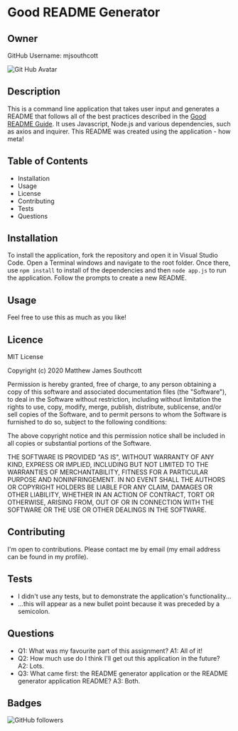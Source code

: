 # Good README Generator

## Owner

GitHub Username: mjsouthcott

![Git Hub Avatar](https://avatars2.githubusercontent.com/u/52112919?v=4)

## Description

This is a command line application that takes user input and generates a README that follows all of the best practices described in the [Good README Guide](https://carleton.bootcampcontent.com/carleton-university/CARL-OTT-FSF-PT-02-2020-U-C/blob/master/01-HTML-Git-CSS/04-Supplemental/Good-README-Guide/README.md). It uses Javascript, Node.js and various dependencies, such as axios and inquirer.  This README was created using the application - how meta!

## Table of Contents

* Installation
* Usage
* License
* Contributing
* Tests
* Questions

## Installation

To install the application, fork the repository and open it in Visual Studio Code. Open a Terminal windows and navigate to the root folder. Once there, use `npm install` to install of the dependencies and then `node app.js` to run the application. Follow the prompts to create a new README.

## Usage

Feel free to use this as much as you like!

## Licence

MIT License

Copyright (c) 2020 Matthew James Southcott

Permission is hereby granted, free of charge, to any person obtaining a copy of this software and associated documentation files (the "Software"), to deal in the Software without restriction, including without limitation the rights to use, copy, modify, merge, publish, distribute, sublicense, and/or sell copies of the Software, and to permit persons to whom the Software is furnished to do so, subject to the following conditions:

The above copyright notice and this permission notice shall be included in all copies or substantial portions of the Software.

THE SOFTWARE IS PROVIDED "AS IS", WITHOUT WARRANTY OF ANY KIND, EXPRESS OR IMPLIED, INCLUDING BUT NOT LIMITED TO THE WARRANTIES OF MERCHANTABILITY, FITNESS FOR A PARTICULAR PURPOSE AND NONINFRINGEMENT. IN NO EVENT SHALL THE AUTHORS OR COPYRIGHT HOLDERS BE LIABLE FOR ANY CLAIM, DAMAGES OR OTHER LIABILITY, WHETHER IN AN ACTION OF CONTRACT, TORT OR OTHERWISE, ARISING FROM, OUT OF OR IN CONNECTION WITH THE SOFTWARE OR THE USE OR OTHER DEALINGS IN THE SOFTWARE.

## Contributing

I'm open to contributions. Please contact me by email (my email address can be found in my profile).

## Tests

* I didn't use any tests, but to demonstrate the application's functionality...
* ...this will appear as a new bullet point because it was preceded by a semicolon.

## Questions

* Q1: What was my favourite part of this assignment? A1: All of it!
* Q2: How much use do I think I'll get out this application in the future? A2: Lots.
* Q3: What came first: the README generator application or the README generator application README? A3: Both.

## Badges

![GitHub followers](https://img.shields.io/github/followers/mjsouthcott?label=Follow&style=social)
